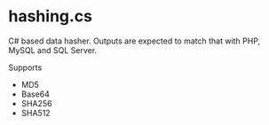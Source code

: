 # hashing.cs

C# based data hasher.
Outputs are expected to match that with PHP, MySQL and SQL Server.


Supports

 * MD5
 * Base64
 * SHA256
 * SHA512
